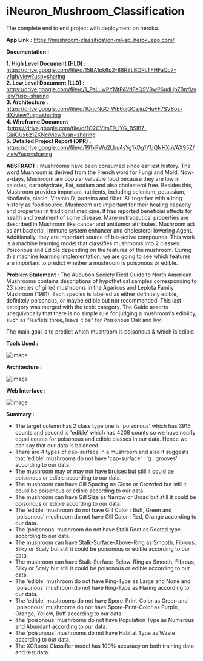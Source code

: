 # iNeuron_Mushroom_Classification
The complete end to end project with deployment on heroku.

<b>App Link :</b> https://mushroom-classification-ml-api.herokuapp.com/

<b>Documentation :</b>

<b>1. High Level Document (HLD) :</b> https://drive.google.com/file/d/15BA1pk6p2-88RZLBOPLTFHFaQc7-v1gh/view?usp=sharing <br>
<b>2. Low Level Document (LLD) :</b> https://drive.google.com/file/d/1_PsLJwPYMtPAVdFeQ9V9wP6udHp7BnYl/view?usp=sharing <br>
<b>3. Architecture :</b> https://drive.google.com/file/d/1QncNGQ_WE6ujQCajiuZHuFF7SV8oz-dX/view?usp=sharing <br>
<b>4. Wireframe Document :</b>https://drive.google.com/file/d/1O2OVImF9_lYG_BSIB7-GjuOUx6z1ZKNc/view?usp=sharing <br>
<b>5. Detailed Project Report (DPR) :</b> https://drive.google.com/file/d/191kPWu2Lbu4sYg1kDg1YUQNHXpVAX95Z/view?usp=sharing <br>

<b>ABSTRACT :</b>
Mushrooms have been consumed since earliest history. The word Mushroom is derived from the French word for Fungi and Mold. Now-a-days, Mushroom are popular valuable food because they are low in calories, carbohydrate, Fat, sodium and also cholesterol free. Besides this, Mushroom provides important nutrients, including selenium, potassium, riboflavin, niacin, Vitamin D, proteins and fiber. All together with a long history as food source. Mushroom are important for their healing capacity and properties in traditional medicine. It has reported beneficial effects for health and treatment of some disease. Many nutraceutical properties are described in Mushroom like cancer and antitumor attributes. Mushroom act as antibacterial, immune system enhancer and cholesterol lowering Agent. Additionally, they are important source of bio-active compounds. This work is a machine learning model that classifies mushrooms into 2 classes: Poisonous and Edible depending on the features of the mushroom. During this machine learning implementation, we are going to see which features are important to predict whether a mushroom is poisonous or edible.

<b>Problem Statement :</b>
The Audubon Society Field Guide to North American Mushrooms contains descriptions of hypothetical samples corresponding to 23 species of gilled mushrooms in the Agaricus and Lepiota Family Mushroom (1981). Each species is labelled as either definitely edible, definitely poisonous, or maybe edible but not recommended. This last category was merged with the toxic category. The Guide asserts unequivocally that there is no simple rule for judging a mushroom's edibility, such as "leaflets three, leave it be" for Poisonous Oak and Ivy.

The main goal is to predict which mushroom is poisonous & which is edible.

<b>Tools Used :</b>

![image](https://user-images.githubusercontent.com/86560684/196040693-97ab628d-46f1-417f-91fc-d4d023108513.png)

<b>Architecture :</b>

![image](https://user-images.githubusercontent.com/86560684/196040781-a48a0ad3-cdf9-4686-aeec-fae8ba54f6ef.png)

<b>Web Interface :</b>

![image](https://user-images.githubusercontent.com/86560684/196040889-f949481d-638d-4bad-ac7a-9998a453f18e.png)

<b>Summary :</b>

 - The target column has 2 class type one is 'poisonous' which has 3916 counts and second is 'edible' which has 4208 counts so we have nearly equal counts for poisonous and edible classes in our data. Hence we can say that our data is balanced.
 - There are 4 types of cap-surface in a mushroom and also it suggests that 'edible' mushrooms do not have 'cap-surface' : 'g : grooves' according to our data.
 - The mushroom may or may not have bruises but still it could be poisonous or edible according to our data.
- The mushroom can have Gill Spacing as Close or Crowded but still it could be poisonous or edible according to our data.
- The mushroom can have Gill Size as Narrow or Broad but still it could be poisonous or edible according to our data.
- The 'edible' mushroom do not have Gill Color : Buff, Green and 'poisonous' mushroom do not have Gill Color : Red, Orange according to our data.
- The 'poisonous' mushroom do not have Stalk Root as Rooted type according to our data.
- The mushroom can have Stalk-Surface-Above-Ring as Smooth, Fibrous, Silky or Scaly but still it could be poisonous or edible according to our data.
- The mushroom can have Stalk-Surface-Below-Ring as Smooth, Fibrous, Silky or Scaly but still it could be poisonous or edible according to our data.
- The 'edible' mushroom do not have Ring-Type as Large and None and 'poisonous' mushroom do not have Ring-Type as Flaring according to our data.
- The 'edible' mushrooms do not have Spore-Print-Color as Green and 'poisonous' mushrooms do not have Spore-Print-Color as Purple, Orange, Yellow, Buff according to our data.
- The 'poisonous' mushrooms do not have Population Type as Numerous and Abundant according to our data.
- The 'poisonous' mushrooms do not have Habitat Type as Waste according to our data.
- The XGBoost Classifier model has 100% accuracy on both training data and test data.
